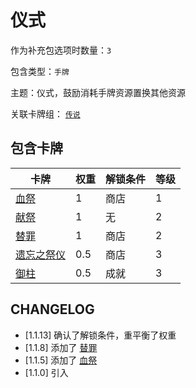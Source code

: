 # 仪式

作为补充包选项时数量：`3`

包含类型：`手牌`

主题：仪式，鼓励消耗手牌资源置换其他资源

关联卡牌组： [`传说`](传说.md)

## 包含卡牌

卡牌 | 权重 | 解锁条件 | 等级
--- | --- | --- | ---
[血祭](../卡牌/血祭.md) | 1 | 商店 | 1
[献祭](../卡牌/献祭.md) | 1 | 无 | 2
[替罪](../卡牌/替罪.md) | 1 | 商店 | 2
[遗忘之祭仪](../卡牌/遗忘之祭仪.md) | 0.5 | 商店 | 3
[御柱](../卡牌/御柱.md) | 0.5 | 成就 | 3

## CHANGELOG

- [1.1.13] 确认了解锁条件，重平衡了权重
- [1.1.8] 添加了 [替罪](../卡牌/替罪.md)
- [1.1.5] 添加了 [血祭](../卡牌/血祭.md)
- [1.1.0] 引入
